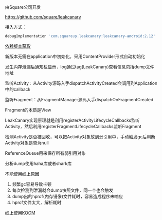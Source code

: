 由Square公司开发

https://github.com/square/leakcanary

接入方式：
```gradle
debugImplementation 'com.squareup.leakcanary:leakcanary-android:2.12'
```
[依赖版本获取](https://square.github.io/leakcanary/getting_started/)

新版本无需在application中初始化，采用ContentProvider形式自动初始化

发生内存泄漏后通知栏显示，log通过tag(LeakCanary)查看信息包括dump文件地址

监听Activity：从Activity源码入手dispatchActivityCreated会调用到Application中的callback

监听Fragment：从FragmentManager源码入手dispatchOnFragmentCreated

Fragment的本质是View

LeakCanary实现原理就是利用registerActivityLifecycleCallbacks监听Activity，然后利用registerFragmentLifecycleCallbacks监听Fragment

检测Activity是否被回收，可以把Activity对象放到弱引用中，手动触发gc后判断Activity对象是否为null

ReferenceQueue用来保存所有弱引用对象

分析dump使用haha库或者shark库

不能使用线上原因

1. 频繁gc容易导致卡顿
2. 每次检测到泄漏就会dump快照文件，同一个也会触发
3. dump出的hprof(内存镜像)文件耗时，容易造成程序未响应
4. hprof文件太大，解析耗时

线上使用[KOOM](./android_koom.md)